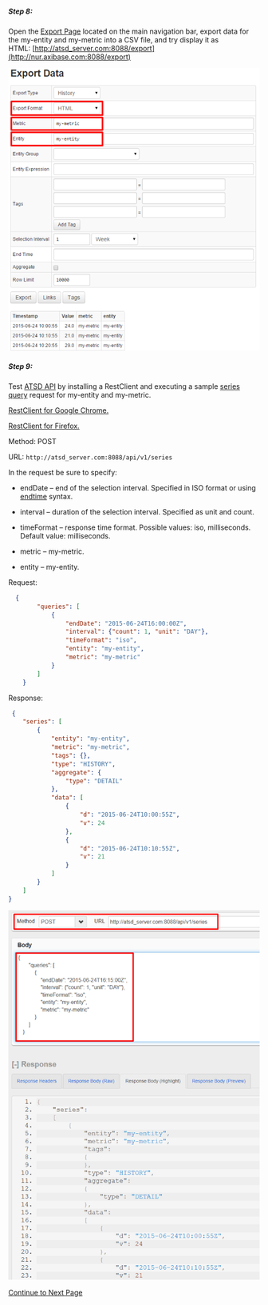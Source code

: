 ##### Step 8:

Open the [Export Page](https://axibase.com/products/axibase-time-series-database/exporting-data/data-export/) located on the main navigation bar, export data for the my-entity and my-metric into a CSV file, and try display it as HTML: [http://atsd_server.com:8088/export](http://nur.axibase.com:8088/export)

![](resources/hello_world_export1.png)

##### Step 9:

Test [ATSD API](../api/README.md) by installing a RestClient and executing a sample [series query](../api/data/series/query.md) request for my-entity and my-metric.

[RestClient for Google Chrome.](https://chrome.google.com/webstore/detail/postman-rest-client/fdmmgilgnpjigdojojpjoooidkmcomcm?hl=en)

[RestClient for Firefox.](https://addons.mozilla.org/ru/firefox/addon/restclient/)

Method: POST

URL: `http://atsd_server.com:8088/api/v1/series`

In the request be sure to specify:

* endDate – end of the selection interval. Specified in ISO format or using [endtime](../end-time-syntax.md) syntax.

* interval – duration of the selection interval. Specified as unit and count.

* timeFormat – response time format. Possible values: iso, milliseconds. Default value: milliseconds.

* metric – my-metric.

* entity – my-entity.

Request:

```json
  {
        "queries": [
            {
                "endDate": "2015-06-24T16:00:00Z",
                "interval": {"count": 1, "unit": "DAY"},
                "timeFormat": "iso",
                "entity": "my-entity",
                "metric": "my-metric"
            }
        ]
    }
```

Response:

```json
 {
    "series": [
        {
            "entity": "my-entity",
            "metric": "my-metric",
            "tags": {},
            "type": "HISTORY",
            "aggregate": {
                "type": "DETAIL"
            },
            "data": [
                {
                    "d": "2015-06-24T10:00:55Z",
                    "v": 24
                },
                {
                    "d": "2015-06-24T10:10:55Z",
                    "v": 21
                }
            ]
        }
    ]
}
```

![](resources/hello_world_api1.png)

[Continue to Next Page](getting-started-4.md)
